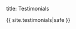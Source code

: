 title: Testimonials

{{ site.testimonials|safe }}
<script async src="//platform.twitter.com/widgets.js" charset="utf-8"></script>
